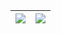 | <a href="https://github.com/anuraghazra/github-readme-stats">  <img align="center" src="https://github-readme-stats.vercel.app/api?username=weidler&include_all_commits=true&theme=default&count_private=true&hide_border=true&hide=prs,contribs" /> </a> | <a href="https://github.com/anuraghazra/github-readme-stats"><img align="center" src="https://github-readme-stats.vercel.app/api/top-langs/?username=weidler&layout=compact&theme=default&hide_border=true" /></a> |
| ------------- | ------------- |
